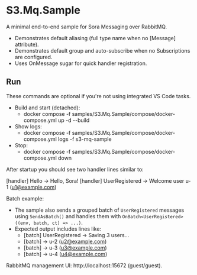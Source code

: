 # S3.Mq.Sample

A minimal end-to-end sample for Sora Messaging over RabbitMQ.

- Demonstrates default aliasing (full type name when no [Message] attribute).
- Demonstrates default group and auto-subscribe when no Subscriptions are configured.
- Uses OnMessage sugar for quick handler registration.

## Run

These commands are optional if you're not using integrated VS Code tasks.

- Build and start (detached):
  - docker compose -f samples/S3.Mq.Sample/compose/docker-compose.yml up -d --build
- Show logs:
  - docker compose -f samples/S3.Mq.Sample/compose/docker-compose.yml logs -f s3-mq-sample
- Stop:
  - docker compose -f samples/S3.Mq.Sample/compose/docker-compose.yml down

After startup you should see two handler lines similar to:

[handler] Hello -> Hello, Sora!
[handler] UserRegistered -> Welcome user u-1 (u1@example.com)

Batch example:

- The sample also sends a grouped batch of `UserRegistered` messages using `SendAsBatch()` and handles them with `OnBatch<UserRegistered>((env, batch, ct) => ...)`.
- Expected output includes lines like:
  - [batch] UserRegistered -> Saving 3 users...
  - [batch] -> u-2 (u2@example.com)
  - [batch] -> u-3 (u3@example.com)
  - [batch] -> u-4 (u4@example.com)

RabbitMQ management UI: http://localhost:15672 (guest/guest).
